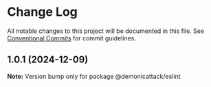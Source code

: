 # Change Log

All notable changes to this project will be documented in this file.
See [Conventional Commits](https://conventionalcommits.org) for commit guidelines.

## 1.0.1 (2024-12-09)

**Note:** Version bump only for package @demonicattack/eslint
